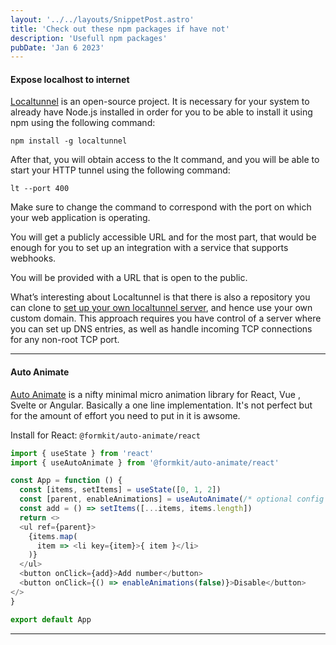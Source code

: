 ```yaml
---
layout: '../../layouts/SnippetPost.astro'
title: 'Check out these npm packages if have not'
description: 'Usefull npm packages'
pubDate: 'Jan 6 2023'
---
```


#### Expose localhost to internet

[Localtunnel](https://localtunnel.github.io/www/) is an open-source project. It is necessary for your system to already have Node.js installed in order for you to be able to install it using npm using the following command:

`npm install -g localtunnel`

After that, you will obtain access to the lt command, and you will be able to start your HTTP tunnel using the following command:

`lt --port 400`

Make sure to change the command to correspond with the port on which your web application is operating.

You will get a publicly accessible URL and for the most part, that would be enough for you to set up an integration with a service that supports webhooks.

You will be provided with a URL that is open to the public.

What’s interesting about Localtunnel is that there is also a repository you can clone to [set up your own localtunnel server](https://github.com/localtunnel/server), and hence use your own custom domain. This approach requires you have control of a server where you can set up DNS entries, as well as handle incoming TCP connections for any non-root TCP port.

---

#### Auto Animate

[Auto Animate](https://auto-animate.formkit.com/#usage-react) is a nifty minimal micro animation library for React, Vue , Svelte or Angular. Basically a one line implementation. It's not perfect but for the amount of effort you need to put in it is awsome.

Install for React: `@formkit/auto-animate/react`

```Javascript
import { useState } from 'react'
import { useAutoAnimate } from '@formkit/auto-animate/react'

const App = function () {
  const [items, setItems] = useState([0, 1, 2])
  const [parent, enableAnimations] = useAutoAnimate(/* optional config */)
  const add = () => setItems([...items, items.length])
  return <>
  <ul ref={parent}>
    {items.map(
      item => <li key={item}>{ item }</li>
    )}
  </ul>
  <button onClick={add}>Add number</button>
  <button onClick={() => enableAnimations(false)}>Disable</button>
</>
}

export default App
```

---
